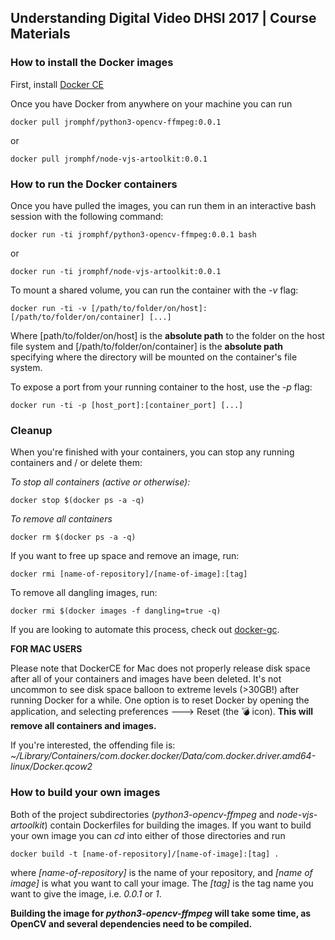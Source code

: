 ## Understanding Digital Video DHSI 2017 | Course Materials

### How to install the Docker images
First, install [Docker CE](https://www.docker.com/community-edition#/download)

 Once you have Docker from anywhere on your machine you can run

`docker pull jromphf/python3-opencv-ffmpeg:0.0.1`

or

`docker pull jromphf/node-vjs-artoolkit:0.0.1`

### How to run the Docker containers
Once you have pulled the images, you can run them in an interactive bash session with the following command:

`docker run -ti jromphf/python3-opencv-ffmpeg:0.0.1 bash`

or

`docker run -ti jromphf/node-vjs-artoolkit:0.0.1`

To mount a shared volume, you can run the container with the *-v* flag:

`docker run -ti -v [/path/to/folder/on/host]:[/path/to/folder/on/container] [...]`

Where [path/to/folder/on/host] is the **absolute path** to the folder on the host file system and [/path/to/folder/on/container] is the **absolute path** specifying where the directory will be mounted on the container's file system.


To expose a port from your running container to the host, use the *-p* flag:

`docker run -ti -p [host_port]:[container_port] [...]`

### Cleanup
When you're finished with your containers, you can stop any running containers and / or delete them:

*To stop all containers (active or otherwise):*

`docker stop $(docker ps -a -q)`

*To remove all containers*

`docker rm $(docker ps -a -q)`

If you want to free up space and remove an image, run:

`docker rmi [name-of-repository]/[name-of-image]:[tag]`

To remove all dangling images, run:

`docker rmi $(docker images -f dangling=true -q)`

If you are looking to automate this process, check out
[docker-gc](https://github.com/spotify/docker-gc).

**FOR MAC USERS**

Please note that DockerCE for Mac does not properly release disk space after all of your containers and images have been deleted. It's not uncommon to see disk space balloon to extreme levels (>30GB!) after running Docker for a while. One option is to reset Docker by opening the application, and selecting preferences ---> Reset (the :bomb: icon). **This will remove all containers and images.**

If you're interested, the offending file is:
*~/Library/Containers/com.docker.docker/Data/com.docker.driver.amd64-linux/Docker.qcow2*


### How to build your own images

Both of the project subdirectories (*python3-opencv-ffmpeg* and *node-vjs-artoolkit*) contain Dockerfiles for building the images. If you want to build your own image you can *cd* into either of those directories and run

`docker build -t [name-of-repository]/[name-of-image]:[tag] .`

where *[name-of-repository]* is the name of your repository, and *[name of image]* is what you want to call your image. The *[tag]* is the tag name you want to give the image, i.e. *0.0.1* or *1*.

**Building the image for *python3-opencv-ffmpeg* will take some time, as OpenCV and several dependencies need to be compiled.**
